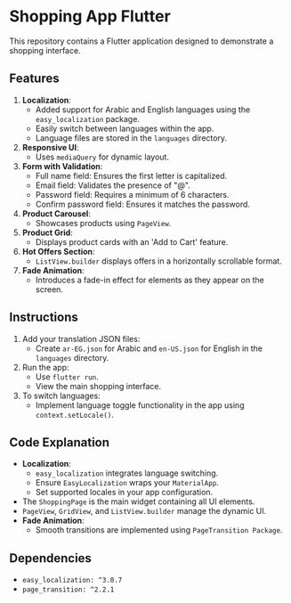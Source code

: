 # Shopping App Flutter

This repository contains a Flutter application designed to demonstrate a shopping interface.

## Features
1. **Localization**:
   - Added support for Arabic and English languages using the `easy_localization` package.
   - Easily switch between languages within the app.
   - Language files are stored in the `languages` directory.
2. **Responsive UI**:
   - Uses `mediaQuery` for dynamic layout.
3. **Form with Validation**:
   - Full name field: Ensures the first letter is capitalized.
   - Email field: Validates the presence of "@".
   - Password field: Requires a minimum of 6 characters.
   - Confirm password field: Ensures it matches the password.
4. **Product Carousel**:
   - Showcases products using `PageView`.
5. **Product Grid**:
   - Displays product cards with an 'Add to Cart' feature.
6. **Hot Offers Section**:
   - `ListView.builder` displays offers in a horizontally scrollable format.
7. **Fade Animation**:
   - Introduces a fade-in effect for elements as they appear on the screen.

## Instructions
1. Add your translation JSON files:
   - Create `ar-EG.json` for Arabic and `en-US.json` for English in the `languages` directory.
2. Run the app:
   - Use `flutter run`.
   - View the main shopping interface.
3. To switch languages:
   - Implement language toggle functionality in the app using `context.setLocale()`.

## Code Explanation
- **Localization**:
   - `easy_localization` integrates language switching.
   - Ensure `EasyLocalization` wraps your `MaterialApp`.
   - Set supported locales in your app configuration.
- The `ShoppingPage` is the main widget containing all UI elements.
- `PageView`, `GridView`, and `ListView.builder` manage the dynamic UI.
- **Fade Animation**:
   - Smooth transitions are implemented using `PageTransition Package`.

## Dependencies
- `easy_localization: ^3.0.7`
- `page_transition: ^2.2.1`
